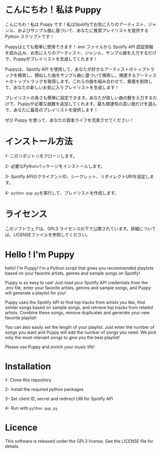 # こんにちわ！私は Puppy

こんにちわ！私は Puppy です！私はSpotifyでお気に入りのアーティスト、ジャンル、およびサンプル曲に基づいて、あなたに推奨プレイリストを提供する Python スクリプトです！

Puppyはとても簡単に使用できます！.env ファイルから Spotify API 認証情報を読み込み、お気に入りのアーティスト、ジャンル、サンプル曲を入力するだけで、Puppyがプレイリストを生成してくれます！

Puppyは、Spotify API を使用して、あなたが好きなアーティストのトップトラックを検索し、類似した曲をサンプル曲に基づいて検索し、関連するアーティストのトップトラックを取得します。これらの曲を組み合わせて、重複を削除して、あなたの新しいお気に入りプレイリストを生成します！

プレイリストの長さも簡単に設定できます。あなたが欲しい曲の数を入力するだけで、Puppyが必要な曲数を追加してくれます。最も関連性の高い曲だけを選んで、あなたに最高のプレイリストを提供します！

ぜひ Puppy を使って、あなたの音楽ライフを充実させてください！

# インストール方法

1- このリポジトリをクローンします。

2- 必要なPythonパッケージをインストールします。

3- Spotify APIのクライアントID、シークレット、リダイレクトURIを設定します。

4- `python pup.py`を実行して、プレイリストを作成します。

# ライセンス

このソフトウェアは、GPL3 ライセンスの下で公開されています。詳細については、LICENSEファイルを参照してください。



# Hello ! I'm Puppy

hello! I'm Puppy! I'm a Python script that gives you recommended playlists based on your favorite artists, genres and sample songs on Spotify!

Puppy is so easy to use! Just load your Spotify API credentials from the .env file, enter your favorite artists, genres and sample songs, and Puppy will generate a playlist for you!

Puppy uses the Spotify API to find top tracks from artists you like, find similar songs based on sample songs, and retrieve top tracks from related artists. Combine these songs, remove duplicates and generate your new favorite playlist!

You can also easily set the length of your playlist. Just enter the number of songs you want and Puppy will add the number of songs you need. We pick only the most relevant songs to give you the best playlist!

Please use Puppy and enrich your music life!

# Installation

1- Clone this repository

2- Install the required python packages

3- Set client ID, secret and redirect URI for Spotify API

4- Run with `python pup.py`

# Licence

This software is released under the GPL3 license. See the LICENSE file for details. 